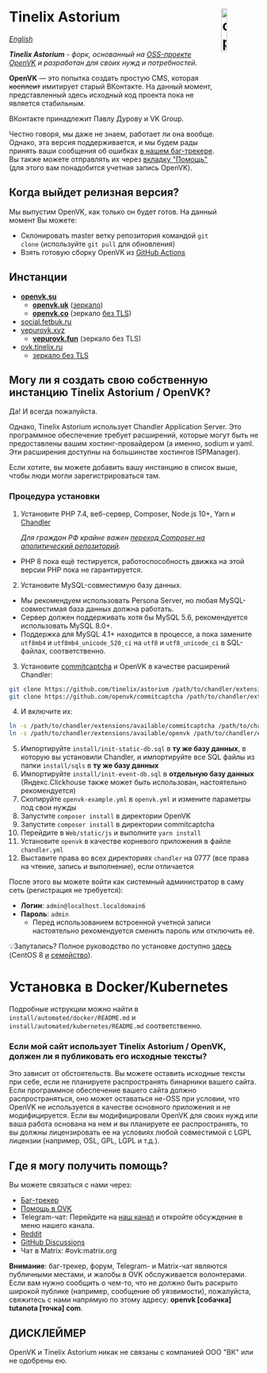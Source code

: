 # <img align="right" src="https://github.com/openvk/openvk/raw/master/Web/static/img/logo_shadow.png" alt="openvk" title="openvk" width="15%">Tinelix Astorium

_[English](README.md)_

_**Tinelix Astorium** - форк, основанный на [OSS-проекте OpenVK](https://github.com/openvk/openvk) и разработан для своих нужд и потребностей._

**OpenVK** — это попытка создать простую CMS, которая ~~косплеит~~ имитирует старый ВКонтакте. На данный момент, представленный здесь исходный код проекта пока не является стабильным.

ВКонтакте принадлежит Павлу Дурову и VK Group.

Честно говоря, мы даже не знаем, работает ли она вообще. Однако, эта версия поддерживается, и мы будем рады принять ваши сообщения об ошибках [в нашем баг-трекере](https://github.com/openvk/openvk/projects/1). Вы также можете отправлять их через [вкладку "Помощь"](https://openvk.su/support?act=new) (для этого вам понадобится учетная запись OpenVK).

## Когда выйдет релизная версия?

Мы выпустим OpenVK, как только он будет готов. На данный момент Вы можете:
* Склонировать master ветку репозитория командой `git clone` (используйте `git pull` для обновления)
* Взять готовую сборку OpenVK из [GitHub Actions](https://nightly.link/openvk/archive/workflows/nightly/master/OpenVK%20Archive.zip)

## Инстанции

* **[openvk.su](https://openvk.su/)**
  * **[openvk.uk](https://openvk.uk)** ([зеркало](<https://t.me/openvk/1609>))
  * **[openvk.co](http://openvk.co)** (зеркало [без TLS](<https://t.me/openvk/1654>))
* [social.fetbuk.ru](http://social.fetbuk.ru/)
* [vepurovk.xyz](http://vepurovk.xyz/)
  * **[vepurovk.fun](http://vepurovk.fun)** (зеркало без TLS)
* [ovk.tinelix.ru](https://ovk.tinelix.ru)
  * [зеркало без TLS](http://ovk.tinelix.ru)

## Могу ли я создать свою собственную инстанцию Tinelix Astorium / OpenVK?

Да! И всегда пожалуйста.

Однако, Tinelix Astorium использует Chandler Application Server. Это программное обеспечение требует расширений, которые могут быть не предоставлены вашим хостинг-провайдером (а именно, sodium и yaml. Эти расширения доступны на большинстве хостингов ISPManager).

Если хотите, вы можете добавить вашу инстанцию в список выше, чтобы люди могли зарегистрироваться там.

### Процедура установки

1. Установите PHP 7.4, веб-сервер, Composer, Node.js 10+, Yarn и [Chandler](https://github.com/openvk/chandler)

   _Для граждан РФ крайне важен [переход Composer на аполитический репозиторий](https://stackoverflow.com/a/76131122)._

* PHP 8 пока ещё тестируется, работоспособность движка на этой версии PHP пока не гарантируется.

2. Установите MySQL-совместимую базу данных.

* Мы рекомендуем использовать Persona Server, но любая MySQL-совместимая база данных должна работать.
* Сервер должен поддерживать хотя бы MySQL 5.6, рекомендуется использовать MySQL 8.0+.
* Поддержка для MySQL 4.1+ находится в процессе, а пока замените `utf8mb4` и `utf8mb4_unicode_520_ci` на `utf8` и `utf8_unicode_ci` в SQL-файлах, соответственно.

3. Установите [commitcaptcha](https://github.com/openvk/commitcaptcha) и OpenVK в качестве расширений Chandler:

```bash
git clone https://github.com/tinelix/astorium /path/to/chandler/extensions/available/openvk
git clone https://github.com/openvk/commitcaptcha /path/to/chandler/extensions/available/commitcaptcha
```

4. И включите их:

```bash
ln -s /path/to/chandler/extensions/available/commitcaptcha /path/to/chandler/extensions/enabled/
ln -s /path/to/chandler/extensions/available/openvk /path/to/chandler/extensions/enabled/
```

5. Импортируйте `install/init-static-db.sql` в **ту же базу данных**, в которую вы установили Chandler, и импортируйте все SQL файлы из папки `install/sqls` в **ту же базу данных**
6. Импортируйте `install/init-event-db.sql` в **отдельную базу данных** (Яндекс.Clickhouse также может быть использован, настоятельно рекомендуется)
7. Скопируйте `openvk-example.yml` в `openvk.yml` и измените параметры под свои нужды
8. Запустите `composer install` в директории OpenVK
9. Запустите `composer install` в директории commitcaptcha
10. Перейдите в `Web/static/js` и выполните `yarn install`
11. Установите `openvk` в качестве корневого приложения в файле `chandler.yml`
12. Выставите права во всех директориях `chandler` на 0777 (все права на чтение, запись и выполнение), если отличается

После этого вы можете войти как системный администратор в саму сеть (регистрация не требуется):

* **Логин**: `admin@localhost.localdomain6`
* **Пароль**: `admin`
  * Перед использованием встроенной учетной записи настоятельно рекомендуется сменить пароль или отключить её.

💡Запутались? Полное руководство по установке доступно [здесь](https://docs.openvk.uk/openvk_engine/centos8_installation/) (CentOS 8 [и](https://almalinux.org/ru/) [семейство](https://yum.oracle.com/oracle-linux-isos.html)).

# Установка в Docker/Kubernetes
Подробные иструкции можно найти в `install/automated/docker/README.md` и `install/automated/kubernetes/README.md` соответственно.

### Если мой сайт использует Tinelix Astorium / OpenVK, должен ли я публиковать его исходные тексты?

Это зависит от обстоятельств. Вы можете оставить исходные тексты при себе, если не планируете распространять бинарники вашего сайта. Если программное обеспечение вашего сайта должно распространяться, оно может оставаться не-OSS при условии, что OpenVK не используется в качестве основного приложения и не модифицируется. Если вы модифицировали OpenVK для своих нужд или ваша работа основана на нем и вы планируете ее распространять, то вы должны лицензировать ее на условиях любой совместимой с LGPL лицензии (например, OSL, GPL, LGPL и т.д.).

## Где я могу получить помощь?

Вы можете связаться с нами через:

* [Баг-трекер](https://github.com/openvk/openvk/projects/1)
* [Помощь в OVK](https://openvk.su/support?act=new)
* Telegram-чат: Перейдите на [наш канал](https://t.me/openvk) и откройте обсуждение в меню нашего канала.
* [Reddit](https://www.reddit.com/r/openvk/)
* [GitHub Discussions](https://github.com/openvk/openvk/discussions)
* Чат в Matrix: #ovk:matrix.org

**Внимание**: баг-трекер, форум, Telegram- и Matrix-чат являются публичными местами, и жалобы в OVK обслуживается волонтерами. Если вам нужно сообщить о чем-то, что не должно быть раскрыто широкой публике (например, сообщение об уязвимости), пожалуйста, свяжитесь с нами напрямую по этому адресу: **openvk [собачка] tutanota [точка] com**.

## ДИСКЛЕЙМЕР
OpenVK и Tinelix Astorium никак не связаны с компанией ООО "ВК" или не одобрены ею. 
